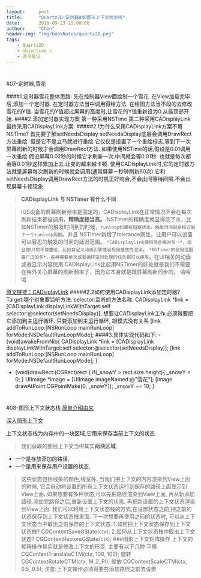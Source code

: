 ```yaml
---
layout:     post
title:      "Quartz2D-定时器AND图形上下文状态栈"
date:       2016-09-23 19:00:00
author:     "Chen"
header-img: "img/bookNotes/quartz2D.png"
tags:
    - Quartz2D
    - objective_c
    - 读书笔记
---
```


#
#07-定时器,雪花

####1.定时器雪花整体思路:
先在控制器View面绘制一个雪花.
在View加载完毕后,添加一个定时器.
在定时器方法当中调用得绘方法.
在绘图方法当不段的去修改雪花的Y值.
当雪花的Y值超过屏幕的高度时,让雪花的Y值重新设为0.从最顶部开始.
####2.添加定时器实现方案
第一种采用NSTime
第二种采用CADisplayLink
最终采用CADisplayLink方案.
#####2.1为什么采用CADisplayLink方案不用NSTime?
首先要了解setNeedsDisplay
setNeedsDisplay底层会调用DrawRect方法重绘.
但是它不是立马就进行重绘.它仅仅是设置了一个重绘标志,等到下一次屏幕刷新的时候才会调用DrawRect方法.
如果使用NSTime的话,假设是0.01调用一次重绘.假设屏幕0.02秒的时候它才刷新一次.中间就会等0.01秒.
也就是每次都会等0.01秒这样累加上去.让变的越来越卡顿.
使用CADisplayLink时,它的定时器方法就是屏幕每次刷新的时候就会调用(通常屏幕一秒钟刷新60次)
它和setNeedsDisplay调用DrawRect方法的时机正好吻合,不会出间等待间隔.不会出现屏幕卡顿现象.
>**CADisplayLink 与 NSTimer 有什么不同**

>iOS设备的屏幕刷新频率是固定的，CADisplayLink在正常情况下会在每次刷新结束都被调用，**精确度相当高。**
NSTimer的精确度就显得低了点，比如NSTimer的触发时间到的时候，`runloop如果在阻塞状态，触发时间就会推迟到下一个runloop周期`。并且 NSTimer新增了tolerance属性，让用户可以设置可以容忍的触发的时间的延迟范围。
`*CADisplayLink使用场合相对专一*，适合做UI的不停重绘，比如自定义动画引擎或者视频播放的渲染`。
`*NSTimer的使用范围要广泛的多*，各种需要单次或者循环定时处理的任务都可以使用`。在UI相关的动画或者显示内容使用 CADisplayLink比起用NSTimer的好处就是我们不需要在格外关心屏幕的刷新频率了，因为它本身就是跟屏幕刷新同步的。
哈哈哈


[原文链接：CADisplayLink](http://www.jianshu.com/p/c35a81c3b9eb
)
#####2.2如何使用CADisplayLink添加定时器?
Target:哪个对象要监听方法.
selector:监听的方法名称.
CADisplayLink *link = [CADisplayLink displayLinkWithTarget:self
selector:@selector(setNeedsDisplay)];
想要让CADisplayLink工作,必须得要把它添加到主运行循环.
只要添加到主运行循环, 跟模式没有关系
[link addToRunLoop:[NSRunLoop mainRunLoop] forMode:NSDefaultRunLoopMode];
####3.具体实现代码如下:
-(void)awakeFromNib{
CADisplayLink *link = [CADisplayLink displayLinkWithTarget:self
selector:@selector(setNeedsDisplay)];
[link addToRunLoop:[NSRunLoop mainRunLoop] forMode:NSDefaultRunLoopMode];
}
- (void)drawRect:(CGRect)rect {
if(_snowY > rect.size.height){
_snowY = 0;
}
UIImage *image = [UIImage imageNamed:@"雪花"];
[image drawAtPoint:CGPointMake(0, _snowY)];
_snowY += 10;
}

#
#08-图形上下文状态栈
[简单介绍由来](http://www.cnblogs.com/wendingding/p/3782489.html)

[深入图形上下文](http://www.jianshu.com/p/ba535840057e)

上下文状态栈为内存中的一块区域,它用来保存当前上下文的状态.
>我们获取的图层上下文当中其实**两块区域**,

* 一个是存放添加的路径,
* 一个是用来保存用户设置的状态,
>这些状态包括线条的颜色,线宽等.
当我们把上下文的内容渲染到View上面的时候,
它会自动将设置的所有上下文状态运行到保存的路径上面显示到View上面.
如果想要有多种状态,可以先把路径渲染到View上面,
再从新添加路径.添加完路径之后,重新设置上下文的状态.
再把新设置的上下文状态渲染到View上面.
>我们可以利用上下文状态栈的方式,在设置状态之前,把之前的状态保存到上下文状态栈里面.
下一次想要再使用之前的状态时, 可以从上下文状态当中取出之前保存的上下文状态.
1.如何把上下文状态保存到上下文状态栈?
CGContextSaveGState(ctx);
2.如何从上下文状态栈中取出上下文状态?
CGContextRestoreGState(ctx);
###图形上下文矩阵操作
上下文的矩阵操作其实就是修改上下文的形变,
主要有以下几种
平移
CGContextTranslateCTM(ctx, 100, 100);
旋转
CGContextRotateCTM(ctx, M_2_PI);
缩放
CGContextScaleCTM(ctx, 0.5, 0.5);
注意:上下文操作必须得要在添加路径之前去设置